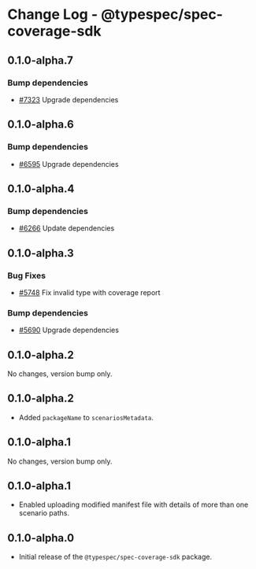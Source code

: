 # Change Log - @typespec/spec-coverage-sdk

## 0.1.0-alpha.7

### Bump dependencies

- [#7323](https://github.com/microsoft/typespec/pull/7323) Upgrade dependencies


## 0.1.0-alpha.6

### Bump dependencies

- [#6595](https://github.com/microsoft/typespec/pull/6595) Upgrade dependencies


## 0.1.0-alpha.4

### Bump dependencies

- [#6266](https://github.com/microsoft/typespec/pull/6266) Update dependencies


## 0.1.0-alpha.3

### Bug Fixes

- [#5748](https://github.com/microsoft/typespec/pull/5748) Fix invalid type with coverage report

### Bump dependencies

- [#5690](https://github.com/microsoft/typespec/pull/5690) Upgrade dependencies


## 0.1.0-alpha.2

No changes, version bump only.

## 0.1.0-alpha.2

- Added `packageName` to `scenariosMetadata`.

## 0.1.0-alpha.1

No changes, version bump only.

## 0.1.0-alpha.1

- Enabled uploading modified manifest file with details of more than one scenario paths.

## 0.1.0-alpha.0

- Initial release of the `@typespec/spec-coverage-sdk` package.


